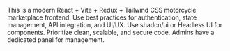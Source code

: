 <!-- Use this file to provide workspace-specific custom instructions to Copilot. For more details, visit https://code.visualstudio.com/docs/copilot/copilot-customization#_use-a-githubcopilotinstructionsmd-file -->

This is a modern React + Vite + Redux + Tailwind CSS motorcycle marketplace frontend. Use best practices for authentication, state management, API integration, and UI/UX. Use shadcn/ui or Headless UI for components. Prioritize clean, scalable, and secure code. Admins have a dedicated panel for management.
